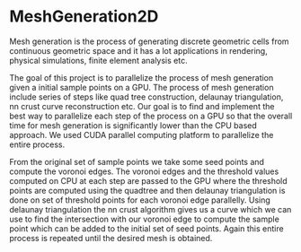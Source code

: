 # MeshGeneration2D

Mesh generation is the process of generating discrete geometric cells from
continuous geometric space and it has a lot applications in rendering,
physical simulations, finite element analysis etc.

The goal of this project is to parallelize the process of mesh generation 
given a initial sample points on a GPU. The process of mesh generation include
series of steps like quad tree construction, delaunay triangulation, nn crust
curve reconstruction etc. Our goal is to find and implement the best way to
parallelize each step of the process on a GPU so that the overall time for
mesh generation is significantly lower than the CPU based approach. We
used CUDA parallel computing platform to parallelize the entire process.

From the original set of sample points we take some seed points and
compute the voronoi edges. The voronoi edges and the threshold values
computed on CPU at each step are passed to the GPU where the threshold
points are computed using the quadtree and then delaunay triangulation is
done on set of threshold points for each voronoi edge parallelly. Using
delaunay triangulation the nn crust algorithm gives us a curve which we can
use to find the intersection with our voronoi edge to compute the sample
point which can be added to the initial set of seed points. Again this entire
process is repeated until the desired mesh is obtained.
